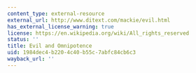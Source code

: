```yaml
---
content_type: external-resource
external_url: http://www.ditext.com/mackie/evil.html
has_external_license_warning: true
license: https://en.wikipedia.org/wiki/All_rights_reserved
status: ''
title: Evil and Omnipotence
uid: 1984dec4-b220-4c40-b55c-7abfc84cb6c3
wayback_url: ''
---
```

